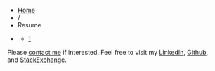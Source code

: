 <ul class="breadcrumb">
    <li><a href="/" address="true">Home</a>
    </li>
    <li><span class="divider">/</span> </li>
    <li class="active">Resume</li>
    <li class="pagination">
        <div class="pagination">
            <ul>
                <li class="active"><a href="#">1</a>
                </li>
            </ul>
        </div>
    </li>
</ul>
<div class="post-696 page type-page status-publish hentry row-fluid" id="post-696">
    <p>Please <a href="/contact" address="true">contact me</a> if interested. Feel free to visit my&nbsp;<a href="http://www.linkedin.com/in/ericmuyser" target="_blank">LinkedIn</a>,&nbsp;<a href="https://github.com/ericmuyser" target="_blank">Github</a>, and&nbsp;<a href="http://stackoverflow.com/users/119301/eric-muyser/" target="_blank">StackExchange</a>.</p>
</div>
